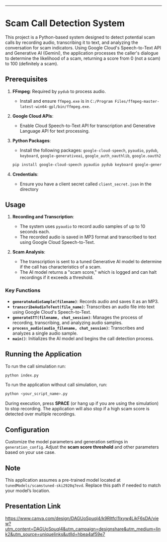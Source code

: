 ---

# Scam Call Detection System

This project is a Python-based system designed to detect potential scam calls by recording audio, transcribing it to text, and analyzing the conversation for scam indicators. Using Google Cloud's Speech-to-Text API and Generative AI (Gemini), the application processes the caller's dialogue to determine the likelihood of a scam, returning a score from 0 (not a scam) to 100 (definitely a scam).

## Prerequisites

1. **FFmpeg**: Required by `pydub` to process audio.
   - Install and ensure `ffmpeg.exe` is in `C:/Program Files/ffmpeg-master-latest-win64-gpl/bin/ffmpeg.exe`.
2. **Google Cloud APIs**:
   - Enable Cloud Speech-to-Text API for transcription and Generative Language API for text processing.
3. **Python Packages**:
   - Install the following packages: `google-cloud-speech`, `pyaudio`, `pydub`, `keyboard`, `google-generativeai`, `google_auth_oauthlib`, `google.oauth2`

   ```bash
   pip install google-cloud-speech pyaudio pydub keyboard google-generativeai google.oauth2 google_auth_oauthlib
   ```

4. **Credentials**:
   - Ensure you have a client secret called `client_secret.json` in the directory

## Usage

1. **Recording and Transcription**:
   - The system uses `pyaudio` to record audio samples of up to 10 seconds each.
   - The recorded audio is saved in MP3 format and transcribed to text using Google Cloud Speech-to-Text.

2. **Scam Analysis**:
   - The transcription is sent to a tuned Generative AI model to determine if the call has characteristics of a scam.
   - The AI model returns a "scam score," which is logged and can halt recordings if it exceeds a threshold.

### Key Functions

- **`generateAudioSample(filename)`**: Records audio and saves it as an MP3.
- **`transcribeAudioToText(file_name)`**: Transcribes an audio file into text using Google Cloud's Speech-to-Text.
- **`generateSTT(filename, chat_session)`**: Manages the process of recording, transcribing, and analyzing audio samples.
- **`process_audio(audio_filename, chat_session)`**: Transcribes and analyzes a single audio sample.
- **`main()`**: Initializes the AI model and begins the call detection process.

## Running the Application

To run the call simulation run:

```bash
python index.py
```

To run the application without call simulation, run:

```bash
python <your_script_name>.py
```

During execution, press **SPACE** (or hang up if you are using the simulation) to stop recording. The application will also stop if a high scam score is detected over multiple recordings.

## Configuration

Customize the model parameters and generation settings in `generation_config`. Adjust the **scam score threshold** and other parameters based on your use case.

## Note

This application assumes a pre-trained model located at `tunedModels/scamstuned-ski2920q7evd`. Replace this path if needed to match your model’s location.

## Presentation Link

https://www.canva.com/design/DAGUoSpuql4/k9RItfcl1lxyw4LikF6sDA/view?utm_content=DAGUoSpuql4&utm_campaign=designshare&utm_medium=link2&utm_source=uniquelinks&utlId=hbea4af59e7
